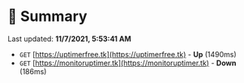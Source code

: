 # 📖 Summary
Last updated: **11/7/2021, 5:53:41 AM**

- `GET` [https://uptimerfree.tk](https://uptimerfree.tk) - **Up** (1490ms)
- `GET` [https://monitoruptimer.tk](https://monitoruptimer.tk) - **Down** (186ms)
